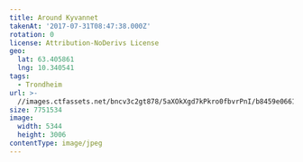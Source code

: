 ```yaml
---
title: Around Kyvannet
takenAt: '2017-07-31T08:47:38.000Z'
rotation: 0
license: Attribution-NoDerivs License
geo:
  lat: 63.405861
  lng: 10.340541
tags:
  - Trondheim
url: >-
  //images.ctfassets.net/bncv3c2gt878/5aXOkXgd7kPkro0fbvrPnI/b8459e06618eecdc15aa2565f9ac734b/around-kyvannet_35489709893_o
size: 7751534
image:
  width: 5344
  height: 3006
contentType: image/jpeg
---
```


